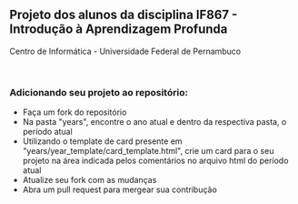 ## Projeto dos alunos da disciplina IF867 - Introdução à Aprendizagem Profunda
Centro de Informática - Universidade Federal de Pernambuco

<br>

### Adicionando seu projeto ao repositório:
* Faça um fork do repositório
* Na pasta "years", encontre o ano atual e dentro da respectiva pasta, o período atual
* Utilizando o template de card presente em "years/year_template/card_template.html",
  crie um card para o seu projeto na área indicada pelos comentários no arquivo html
  do período atual
* Atualize seu fork com as mudanças
* Abra um pull request para mergear sua contribução
